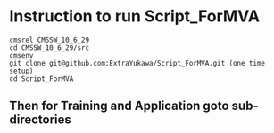 # Instruction to run Script_ForMVA 

```
cmsrel CMSSW_10_6_29
cd CMSSW_10_6_29/src
cmsenv
git clone git@github.com:ExtraYukawa/Script_ForMVA.git (one time setup)
cd Script_ForMVA
```
## Then for Training and Application goto sub-directories
